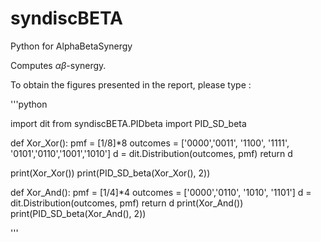# syndiscBETA
Python for AlphaBetaSynergy

Computes $\alpha\beta$-synergy.

To obtain the figures presented in the report, please type :


'''python

import dit
from syndiscBETA.PIDbeta import PID_SD_beta

def Xor_Xor():
    pmf = [1/8]*8
    outcomes = ['0000','0011', '1100', '1111', '0101','0110','1001','1010']
    d = dit.Distribution(outcomes, pmf)
    return d

print(Xor_Xor())
print(PID_SD_beta(Xor_Xor(), 2))

def Xor_And():
    pmf = [1/4]*4
    outcomes = ['0000','0110', '1010', '1101']
    d = dit.Distribution(outcomes, pmf)
    return d
  print(Xor_And())
print(PID_SD_beta(Xor_And(), 2))

'''


